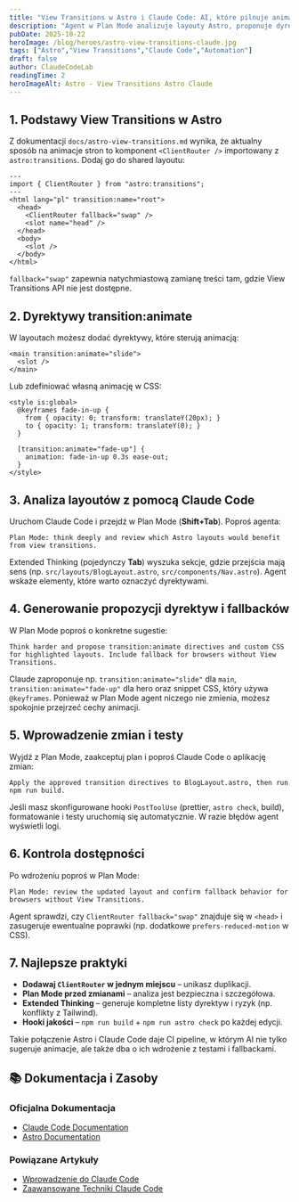 ```yaml
---
title: "View Transitions w Astro i Claude Code: AI, które pilnuje animacji"
description: "Agent w Plan Mode analizuje layouty Astro, proponuje dyrektywy transition:animate i generuje fallback CSS dla przeglądarek bez wsparcia."
pubDate: 2025-10-22
heroImage: /blog/heroes/astro-view-transitions-claude.jpg
tags: ["Astro","View Transitions","Claude Code","Automation"]
draft: false
author: ClaudeCodeLab
readingTime: 2
heroImageAlt: Astro - View Transitions Astro Claude
---
```





## 1. Podstawy View Transitions w Astro

Z dokumentacji `docs/astro-view-transitions.md` wynika, że aktualny sposób na animacje stron to komponent `<ClientRouter />` importowany z `astro:transitions`. Dodaj go do shared layoutu:

```astro
---
import { ClientRouter } from "astro:transitions";
---
<html lang="pl" transition:name="root">
  <head>
    <ClientRouter fallback="swap" />
    <slot name="head" />
  </head>
  <body>
    <slot />
  </body>
</html>
```

`fallback="swap"` zapewnia natychmiastową zamianę treści tam, gdzie View Transitions API nie jest dostępne.

## 2. Dyrektywy transition:animate

W layoutach możesz dodać dyrektywy, które sterują animacją:

```astro
<main transition:animate="slide">
  <slot />
</main>
```

Lub zdefiniować własną animację w CSS:

```astro
<style is:global>
  @keyframes fade-in-up {
    from { opacity: 0; transform: translateY(20px); }
    to { opacity: 1; transform: translateY(0); }
  }

  [transition:animate="fade-up"] {
    animation: fade-in-up 0.3s ease-out;
  }
</style>
```

## 3. Analiza layoutów z pomocą Claude Code

Uruchom Claude Code i przejdź w Plan Mode (**Shift+Tab**). Poproś agenta:

```
Plan Mode: think deeply and review which Astro layouts would benefit from view transitions.
```

Extended Thinking (pojedynczy **Tab**) wyszuka sekcje, gdzie przejścia mają sens (np. `src/layouts/BlogLayout.astro`, `src/components/Nav.astro`). Agent wskaże elementy, które warto oznaczyć dyrektywami.

## 4. Generowanie propozycji dyrektyw i fallbacków

W Plan Mode poproś o konkretne sugestie:

```
Think harder and propose transition:animate directives and custom CSS for highlighted layouts. Include fallback for browsers without View Transitions.
```

Claude zaproponuje np. `transition:animate="slide"` dla `main`, `transition:animate="fade-up"` dla hero oraz snippet CSS, który używa `@keyframes`. Ponieważ w Plan Mode agent niczego nie zmienia, możesz spokojnie przejrzeć cechy animacji.

## 5. Wprowadzenie zmian i testy

Wyjdź z Plan Mode, zaakceptuj plan i poproś Claude Code o aplikację zmian:

```
Apply the approved transition directives to BlogLayout.astro, then run npm run build.
```

Jeśli masz skonfigurowane hooki `PostToolUse` (prettier, `astro check`, build), formatowanie i testy uruchomią się automatycznie. W razie błędów agent wyświetli logi.

## 6. Kontrola dostępności

Po wdrożeniu poproś w Plan Mode:

```
Plan Mode: review the updated layout and confirm fallback behavior for browsers without View Transitions.
```

Agent sprawdzi, czy `ClientRouter fallback="swap"` znajduje się w `<head>` i zasugeruje ewentualne poprawki (np. dodatkowe `prefers-reduced-motion` w CSS).

## 7. Najlepsze praktyki

- **Dodawaj `ClientRouter` w jednym miejscu** – unikasz duplikacji.  
- **Plan Mode przed zmianami** – analiza jest bezpieczna i szczegółowa.  
- **Extended Thinking** – generuje kompletne listy dyrektyw i ryzyk (np. konflikty z Tailwind).  
- **Hooki jakości** – `npm run build` + `npm run astro check` po każdej edycji.

Takie połączenie Astro i Claude Code daje CI pipeline, w którym AI nie tylko sugeruje animacje, ale także dba o ich wdrożenie z testami i fallbackami.

## 📚 Dokumentacja i Zasoby

### Oficjalna Dokumentacja
- [Claude Code Documentation](https://docs.anthropic.com/en/docs/claude-code/)
- [Astro Documentation](https://docs.astro.build/)

### Powiązane Artykuły
- [Wprowadzenie do Claude Code](/blog/wprowadzenie-do-claude-code)
- [Zaawansowane Techniki Claude Code](/blog/zaawansowane-techniki-claude-code)
